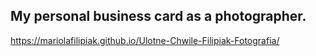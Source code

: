 ## My  personal business card as a photographer.

https://mariolafilipiak.github.io/Ulotne-Chwile-Filipiak-Fotografia/
